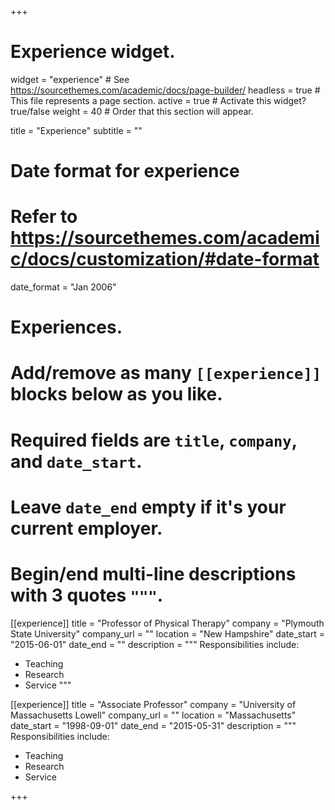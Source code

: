 +++
# Experience widget.
widget = "experience"  # See https://sourcethemes.com/academic/docs/page-builder/
headless = true  # This file represents a page section.
active = true  # Activate this widget? true/false
weight = 40  # Order that this section will appear.

title = "Experience"
subtitle = ""

# Date format for experience
#   Refer to https://sourcethemes.com/academic/docs/customization/#date-format
date_format = "Jan 2006"

# Experiences.
#   Add/remove as many `[[experience]]` blocks below as you like.
#   Required fields are `title`, `company`, and `date_start`.
#   Leave `date_end` empty if it's your current employer.
#   Begin/end multi-line descriptions with 3 quotes `"""`.
[[experience]]
  title = "Professor of Physical Therapy"
  company = "Plymouth State University"
  company_url = ""
  location = "New Hampshire"
  date_start = "2015-06-01"
  date_end = ""
  description = """
  Responsibilities include:
  
  * Teaching
  * Research
  * Service
  """

[[experience]]
  title = "Associate Professor"
  company = "University of Massachusetts Lowell"
  company_url = ""
  location = "Massachusetts"
  date_start = "1998-09-01"
  date_end = "2015-05-31"
  description = """
  Responsibilities include:
  
  * Teaching
  * Research
  * Service

+++
